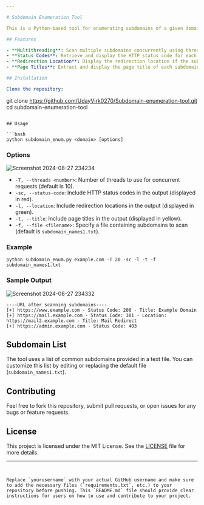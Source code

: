 ```yaml
---

# Subdomain Enumeration Tool

This is a Python-based tool for enumerating subdomains of a given domain. The tool supports multithreading for faster enumeration and can provide additional details like HTTP status codes, redirection locations, and page titles.

## Features

- **Multithreading**: Scan multiple subdomains concurrently using threads to speed up the process.
- **Status Codes**: Retrieve and display the HTTP status code for each subdomain.
- **Redirection Location**: Display the redirection location if the subdomain redirects to another URL.
- **Page Titles**: Extract and display the page title of each subdomain.

## Installation

Clone the repository:

```
git clone https://github.com/UdayVirk0270/Subdomain-enumeration-tool.git
cd subdomain-enumeration-tool
```

## Usage

```bash
python subdomain_enum.py <domain> [options]
```

### Options
![Screenshot 2024-08-27 234234](https://github.com/user-attachments/assets/9597eeb6-530d-40a5-8c32-72cff5a26264)

- `-T, --threads <number>`: Number of threads to use for concurrent requests (default is 10).
- `-sc, --status-code`: Include HTTP status codes in the output (displayed in red).
- `-l, --location`: Include redirection locations in the output (displayed in green).
- `-t, --title`: Include page titles in the output (displayed in yellow).
- `-f, --file <filename>`: Specify a file containing subdomains to scan (default is `subdomain_names1.txt`).

### Example

```
python subdomain_enum.py example.com -T 20 -sc -l -t -f subdomain_names1.txt
```

### Sample Output
![Screenshot 2024-08-27 234332](https://github.com/user-attachments/assets/1a81a82d-d6e4-440c-bb8a-7db634cfb5e8)

```
----URL after scanning subdomains----
[+] https://www.example.com - Status Code: 200 - Title: Example Domain
[+] https://mail.example.com - Status Code: 301 - Location: https://mail2.example.com - Title: Mail Redirect
[+] https://admin.example.com - Status Code: 403
```

## Subdomain List

The tool uses a list of common subdomains provided in a text file. You can customize this list by editing or replacing the default file (`subdomain_names1.txt`).

## Contributing

Feel free to fork this repository, submit pull requests, or open issues for any bugs or feature requests.

## License

This project is licensed under the MIT License. See the [LICENSE](LICENSE) file for more details.

---
```


Replace `yourusername` with your actual GitHub username and make sure to add the necessary files (`requirements.txt`, etc.) to your repository before pushing. This `README.md` file should provide clear instructions for users on how to use and contribute to your project.
